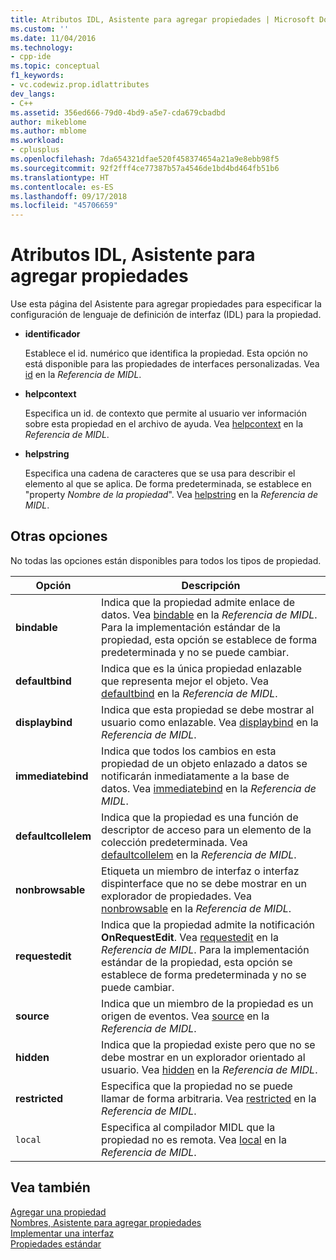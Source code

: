 ```yaml
---
title: Atributos IDL, Asistente para agregar propiedades | Microsoft Docs
ms.custom: ''
ms.date: 11/04/2016
ms.technology:
- cpp-ide
ms.topic: conceptual
f1_keywords:
- vc.codewiz.prop.idlattributes
dev_langs:
- C++
ms.assetid: 356ed666-79d0-4bd9-a5e7-cda679cbadbd
author: mikeblome
ms.author: mblome
ms.workload:
- cplusplus
ms.openlocfilehash: 7da654321dfae520f458374654a21a9e8ebb98f5
ms.sourcegitcommit: 92f2fff4ce77387b57a4546de1bd4bd464fb51b6
ms.translationtype: HT
ms.contentlocale: es-ES
ms.lasthandoff: 09/17/2018
ms.locfileid: "45706659"
---
```

# <a name="idl-attributes-add-property-wizard"></a>Atributos IDL, Asistente para agregar propiedades
Use esta página del Asistente para agregar propiedades para especificar la configuración de lenguaje de definición de interfaz (IDL) para la propiedad.  
  
- **identificador**

   Establece el id. numérico que identifica la propiedad. Esta opción no está disponible para las propiedades de interfaces personalizadas. Vea [id](/windows/desktop/Midl/id) en la *Referencia de MIDL*.  
  
- **helpcontext**

   Especifica un id. de contexto que permite al usuario ver información sobre esta propiedad en el archivo de ayuda. Vea [helpcontext](/windows/desktop/Midl/helpcontext) en la *Referencia de MIDL*.  
  
- **helpstring**

   Especifica una cadena de caracteres que se usa para describir el elemento al que se aplica. De forma predeterminada, se establece en "property *Nombre de la propiedad*". Vea [helpstring](/windows/desktop/Midl/helpstring) en la *Referencia de MIDL*.  
  
## <a name="other-options"></a>Otras opciones  

No todas las opciones están disponibles para todos los tipos de propiedad.  
  
|Opción|Descripción|  
|------------|-----------------|  
|**bindable**|Indica que la propiedad admite enlace de datos. Vea [bindable](/windows/desktop/Midl/bindable) en la *Referencia de MIDL*. Para la implementación estándar de la propiedad, esta opción se establece de forma predeterminada y no se puede cambiar.|  
|**defaultbind**|Indica que es la única propiedad enlazable que representa mejor el objeto. Vea [defaultbind](/windows/desktop/Midl/defaultbind) en la *Referencia de MIDL*.|  
|**displaybind**|Indica que esta propiedad se debe mostrar al usuario como enlazable. Vea [displaybind](/windows/desktop/Midl/displaybind) en la *Referencia de MIDL*.|  
|**immediatebind**|Indica que todos los cambios en esta propiedad de un objeto enlazado a datos se notificarán inmediatamente a la base de datos. Vea [immediatebind](/windows/desktop/Midl/immediatebind) en la *Referencia de MIDL*.|  
|**defaultcollelem**|Indica que la propiedad es una función de descriptor de acceso para un elemento de la colección predeterminada. Vea [defaultcollelem](/windows/desktop/Midl/defaultcollelem) en la *Referencia de MIDL*.|  
|**nonbrowsable**|Etiqueta un miembro de interfaz o interfaz dispinterface que no se debe mostrar en un explorador de propiedades. Vea [nonbrowsable](/windows/desktop/Midl/nonbrowsable) en la *Referencia de MIDL*.|  
|**requestedit**|Indica que la propiedad admite la notificación **OnRequestEdit**. Vea [requestedit](/windows/desktop/Midl/requestedit) en la *Referencia de MIDL*. Para la implementación estándar de la propiedad, esta opción se establece de forma predeterminada y no se puede cambiar.|  
|**source**|Indica que un miembro de la propiedad es un origen de eventos. Vea [source](/windows/desktop/Midl/source) en la *Referencia de MIDL*.|  
|**hidden**|Indica que la propiedad existe pero que no se debe mostrar en un explorador orientado al usuario. Vea [hidden](/windows/desktop/Midl/hidden) en la *Referencia de MIDL*.|  
|**restricted**|Especifica que la propiedad no se puede llamar de forma arbitraria. Vea [restricted](/windows/desktop/Midl/restricted) en la *Referencia de MIDL*.|  
|`local`|Especifica al compilador MIDL que la propiedad no es remota. Vea [local](/windows/desktop/Midl/local) en la *Referencia de MIDL*.|  
  
## <a name="see-also"></a>Vea también  
 [Agregar una propiedad](../ide/adding-a-property-visual-cpp.md)   
 [Nombres, Asistente para agregar propiedades](../ide/names-add-property-wizard.md)   
 [Implementar una interfaz](../ide/implementing-an-interface-visual-cpp.md)   
 [Propiedades estándar](../ide/stock-properties.md)